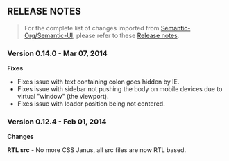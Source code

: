 ## RELEASE NOTES

> For the complete list of changes imported from [Semantic-Org/Semantic-UI](https://github.com/Semantic-Org/Semantic-UI), please refer to these [Release notes](https://github.com/Semantic-Org/Semantic-UI/blob/master/RELEASE%20NOTES.md).

### Version 0.14.0 - Mar 07, 2014

**Fixes**
 * Fixes issue with text containing colon goes hidden by IE.
 * Fixes issue with sidebar not pushing the body on mobile devices due to virtual "window" (the viewport).
 * Fixes issue with loader position being not centered.

### Version 0.12.4 - Feb 01, 2014

**Changes**

   **RTL src** - No more CSS Janus, all src files are now RTL based.

